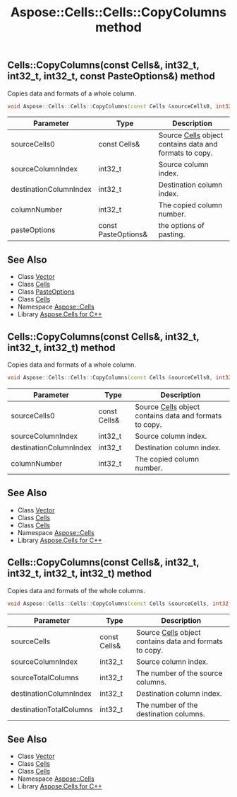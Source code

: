 ﻿---
title: Aspose::Cells::Cells::CopyColumns method
linktitle: CopyColumns
second_title: Aspose.Cells for C++ API Reference
description: 'Aspose::Cells::Cells::CopyColumns method. Copies data and formats of a whole column in C++.'
type: docs
weight: 9200
url: /cpp/aspose.cells/cells/copycolumns/
---
## Cells::CopyColumns(const Cells\&, int32_t, int32_t, int32_t, const PasteOptions\&) method


Copies data and formats of a whole column.

```cpp
void Aspose::Cells::Cells::CopyColumns(const Cells &sourceCells0, int32_t sourceColumnIndex, int32_t destinationColumnIndex, int32_t columnNumber, const PasteOptions &pasteOptions)
```


| Parameter | Type | Description |
| --- | --- | --- |
| sourceCells0 | const Cells\& | Source [Cells](../) object contains data and formats to copy. |
| sourceColumnIndex | int32_t | Source column index. |
| destinationColumnIndex | int32_t | Destination column index. |
| columnNumber | int32_t | The copied column number. |
| pasteOptions | const PasteOptions\& | the options of pasting. |

## See Also

* Class [Vector](../../vector/)
* Class [Cells](../)
* Class [PasteOptions](../../pasteoptions/)
* Class [Cells](../)
* Namespace [Aspose::Cells](../../)
* Library [Aspose.Cells for C++](../../../)
## Cells::CopyColumns(const Cells\&, int32_t, int32_t, int32_t) method


Copies data and formats of a whole column.

```cpp
void Aspose::Cells::Cells::CopyColumns(const Cells &sourceCells0, int32_t sourceColumnIndex, int32_t destinationColumnIndex, int32_t columnNumber)
```


| Parameter | Type | Description |
| --- | --- | --- |
| sourceCells0 | const Cells\& | Source [Cells](../) object contains data and formats to copy. |
| sourceColumnIndex | int32_t | Source column index. |
| destinationColumnIndex | int32_t | Destination column index. |
| columnNumber | int32_t | The copied column number. |

## See Also

* Class [Vector](../../vector/)
* Class [Cells](../)
* Class [Cells](../)
* Namespace [Aspose::Cells](../../)
* Library [Aspose.Cells for C++](../../../)
## Cells::CopyColumns(const Cells\&, int32_t, int32_t, int32_t, int32_t) method


Copies data and formats of the whole columns.

```cpp
void Aspose::Cells::Cells::CopyColumns(const Cells &sourceCells, int32_t sourceColumnIndex, int32_t sourceTotalColumns, int32_t destinationColumnIndex, int32_t destinationTotalColumns)
```


| Parameter | Type | Description |
| --- | --- | --- |
| sourceCells | const Cells\& | Source [Cells](../) object contains data and formats to copy. |
| sourceColumnIndex | int32_t | Source column index. |
| sourceTotalColumns | int32_t | The number of the source columns. |
| destinationColumnIndex | int32_t | Destination column index. |
| destinationTotalColumns | int32_t | The number of the destination columns. |

## See Also

* Class [Vector](../../vector/)
* Class [Cells](../)
* Class [Cells](../)
* Namespace [Aspose::Cells](../../)
* Library [Aspose.Cells for C++](../../../)
